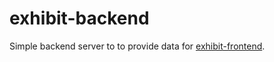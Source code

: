 # exhibit-backend

Simple backend server to to provide data for [exhibit-frontend](https://github.com/timrxd/exhibit-frontend).

